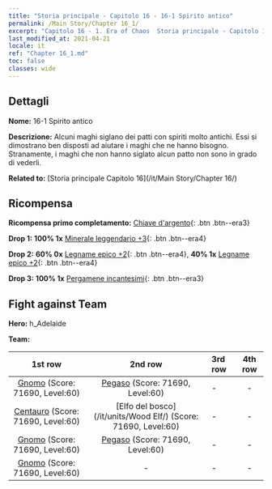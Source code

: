```yaml
---
title: "Storia principale - Capitolo 16 - 16-1 Spirito antico"
permalink: /Main Story/Chapter 16_1/
excerpt: "Capitolo 16 - 1. Era of Chaos  Storia principale - Capitolo 16_1. 16-1 Spirito antico"
last_modified_at: 2021-04-21
locale: it
ref: "Chapter 16_1.md"
toc: false
classes: wide
---
```


## Dettagli

 **Nome:** 16-1 Spirito antico

 **Descrizione:** Alcuni maghi siglano dei patti con spiriti molto antichi. Essi si dimostrano ben disposti ad aiutare i maghi che ne hanno bisogno. Stranamente, i maghi che non hanno siglato alcun patto non sono in grado di vederli.

 **Related to:** [Storia principale Capitolo 16](/it/Main Story/Chapter 16/)

## Ricompensa

 **Ricompensa primo completamento:** [Chiave d'argento](/it/Items/con_693/){: .btn .btn--era3}

 **Drop 1:** **100% 1x** [Minerale leggendario +3](/it/Items/mat_54/){: .btn .btn--era4}

 **Drop 2:** **60% 0x** [Legname epico +2](/it/Items/mat_48/){: .btn .btn--era4}, **40% 1x** [Legname epico +2](/it/Items/mat_48/){: .btn .btn--era4}

 **Drop 3:** **100% 1x** [Pergamene incantesimi](/it/Items/con_694/){: .btn .btn--era3}


## Fight against Team
 **Hero:** h_Adelaide

 **Team:**


  | 1st row | 2nd row | 3rd row | 4th row |
  |:----:|:----:|:----|:----:|
  | [Gnomo](/it/units/Dwarf/) (Score: 71690, Level:60)  | [Pegaso](/it/units/Pegasus/) (Score: 71690, Level:60)  | - | - |
  | [Centauro](/it/units/Centaur/) (Score: 71690, Level:60)  | [Elfo del bosco](/it/units/Wood Elf/) (Score: 71690, Level:60)  | - | - |
  | [Gnomo](/it/units/Dwarf/) (Score: 71690, Level:60)  | [Pegaso](/it/units/Pegasus/) (Score: 71690, Level:60)  | - | - |
  | [Gnomo](/it/units/Dwarf/) (Score: 71690, Level:60)  | - | - | - |



